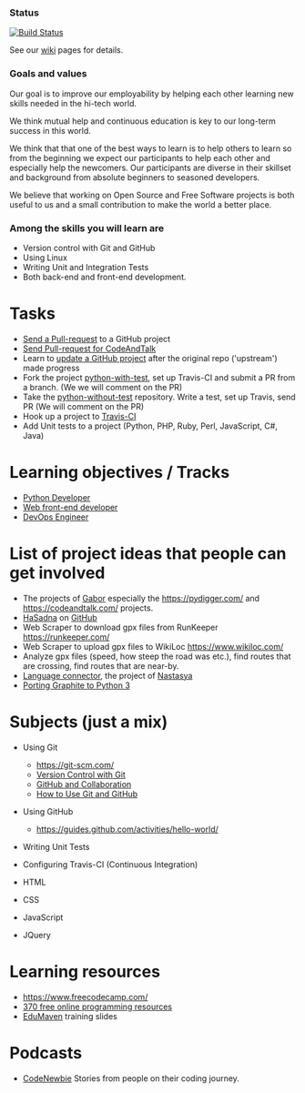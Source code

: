 ### Status
[![Build Status](https://travis-ci.org/szabgab/modiin-co-learning.png)](https://travis-ci.org/szabgab/modiin-co-learning)


See our [wiki](https://github.com/szabgab/modiin-co-learning/wiki) pages for details.

### Goals and values

Our goal is to improve our employability by helping each other learning new skills needed in the hi-tech world.

We think mutual help and continuous education is key to our long-term success in this world.

We think that that one of the best ways to learn is to help others to learn so from the beginning we expect our participants to help each other and especially help the newcomers.
Our participants are diverse in their skillset and background from absolute beginners to seasoned
developers.

We believe that working on Open Source and Free Software projects is both useful to us and a small contribution to make the world a better place.


### Among the skills you will learn are

* Version control with Git and GitHub
* Using Linux
* Writing Unit and Integration Tests
* Both back-end and front-end development.

# Tasks

* [Send a Pull-request](docs/PULL_REQUEST.md) to a GitHub project
* [Send Pull-request for CodeAndTalk](docs/PULL_REQUEST_FOR_CAT.md)
* Learn to [update a GitHub project](docs/UPDATE_PROJECT.md) after the original repo ('upstream') made progress
* Fork the project [python-with-test](https://github.com/szabgab/co-learning-python-with-test), set up Travis-CI and submit a PR from a branch. (We we will comment on the PR)
* Take the [python-without-test](https://github.com/szabgab/co-learning-python-without-test) repository. Write a test, set up Travis, send PR (We will comment on the PR)
* Hook up a project to [Travis-CI](Travis-CI)
* Add Unit tests to a project (Python, PHP, Ruby, Perl, JavaScript, C#, Java)

# Learning objectives / Tracks

* [Python Developer](Python)
* [Web front-end developer](FrontEnd)
* [DevOps Engineer](DevOps)

# List of project ideas that people can get involved

* The projects of [Gabor](https://github.com/szabgab/) especially the https://pydigger.com/ and https://codeandtalk.com/ projects.
* [HaSadna](http://www.hasadna.org.il/) on [GitHub](https://github.com/hasadna/)
* Web Scraper to download gpx files from RunKeeper https://runkeeper.com/
* Web Scraper to upload gpx files to WikiLoc https://www.wikiloc.com/
* Analyze gpx files (speed, how steep the road was etc.), find routes that are crossing, find routes that are near-by.
* [Language connector](https://github.com/poplardown/langconnector), the project of [Nastasya](https://github.com/poplardown)
* [Porting Graphite to Python 3](https://github.com/graphite-project/graphite-web/issues/750)


# Subjects (just a mix)

* Using Git
  * https://git-scm.com/
  * [Version Control with Git](https://www.udacity.com/course/version-control-with-git--ud123)
  * [GitHub and Collaboration](https://www.udacity.com/course/github-collaboration--ud456)
  * [How to Use Git and GitHub](https://classroom.udacity.com/courses/ud775)

* Using GitHub
  * https://guides.github.com/activities/hello-world/
* Writing Unit Tests
* Configuring Travis-CI (Continuous Integration)
* HTML
* CSS
* JavaScript
* JQuery

# Learning resources
* https://www.freecodecamp.com/
* [370 free online programming resources](https://medium.freecodecamp.com/370-free-online-programming-computer-science-courses-you-can-start-this-month-fc5b9867769e)
* [EduMaven](https://edumaven.com/) training slides

# Podcasts
* [CodeNewbie](http://www.codenewbie.org/) Stories from people on their coding journey.

